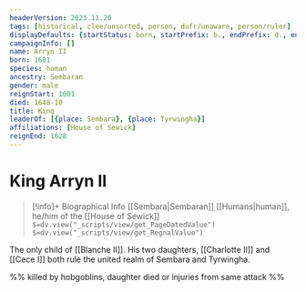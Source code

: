 ```yaml
---
headerVersion: 2023.11.20
tags: [historical, clee/unsorted, person, dufr/unaware, person/ruler]
displayDefaults: {startStatus: born, startPrefix: b., endPrefix: d., endStatus: died}
campaignInfo: []
name: Arryn II
born: 1601
species: human
ancestry: Sembaran
gender: male
reignStart: 1601
died: 1648-10
title: King
leaderOf: [{place: Sembara}, {place: Tyrwingha}]
affiliations: [House of Sewick]
reignEnd: 1628
---
```

# King Arryn II
>[!info]+ Biographical Info
> [[Sembara|Sembaran]] [[Humans|human]], he/him of the [[House of Sewick]]
> `$=dv.view("_scripts/view/get_PageDatedValue")`
> `$=dv.view("_scripts/view/get_RegnalValue")`

The only child of [[Blanche II]]. His two daughters, [[Charlotte II]] and [[Cece I]] both rule the united realm of Sembara and Tyrwingha.

%% killed by hobgoblins, daughter died or injuries from same attack %%
